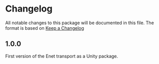 # Changelog
All notable changes to this package will be documented in this file. The format is based on [Keep a Changelog](http://keepachangelog.com/en/1.0.0/)

## 1.0.0
First version of the Enet transport as a Unity package.